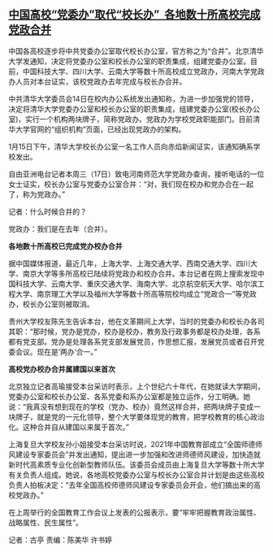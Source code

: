 <!--1705472220000-->
[中国高校“党委办”取代“校长办”  各地数十所高校完成党政合并](https://www.rfa.org/mandarin/yataibaodao/kejiaowen/gt2-01172024011658.html)
------

<div class="mobilecontainer"></div><div class="clear"></div><div id="storytext"><p><span>中国各高校逐步将中共党委办公室取代校长办公室，官方称之为“合并”。北京清华大学发通知，决定将党委办公室和校长办公室的职责集成，组建党委办公室。目前，中国科技大学、四川大学、云南大学等数十所高校成立党政办，河南大学党政办人员对本台证实，该校党政办去年完成与校长办合并。</span></p><p><span>中共清华大学委员会14日在校内办公系统发出通知称，为进一步加强党的领导，决定将清华大学党委办公室和校长办公室的职责集成，组建党委办公室(校长办公室)，实行一个机构两块牌子，简称党政办。党政办为学校党政职能部门。目前清华大学官网的“组织机构”页面，已经出现党政办的架构。</span></p><p></p><p><span>1月15日下午，清华大学校长办公室一名工作人员向赤焰新闻证实，该通知确系学校发出。</span></p><p></p><p><span>自由亚洲电台记者本周三（17日）致电河南师范大学党政办查询，接听电话的一位女士证实，校长办公室与党委办公室合并：“对，我们现在校办和党办合在一起了，称为党政办。”</span></p><p></p><p><span>记者：什么时候合并的？</span></p><p></p><p><span>党政办：我们是在去年（合并）。</span></p><p></p><p><b>各地数十所高校已完成党办校办合并</b></p><p></p><p><span>据中国媒体报道，最近几年，上海大学、上海交通大学、西南交通大学、四川大学、南京大学等多所高校已陆续将党政办和校办合并。本台记者在网上搜索发现中国科技大学、云南大学、重庆交通大学、海南大学、北京航空航天大学、哈尔滨工程大学、南京理工大学以及福州大学等数十所高等院校均成立“党政合一”等党政办，校长办公室则被取消。</span></p><p></p><p><span>贵州大学校友陈先生告诉本台，他在文革期间上大学，当时的党委办和校长办各司其职：“那时候，党办是党办，校办是校办，教务及行政事务都是校办处理，各系都有党支部。党办是处理各系党支部发展党员，作思想汇报，发展党员或者召开党委会议。现在是‘两办’合一。”</span></p><p></p><p><b>高校党办校办合并属建国以来首次</b></p><p></p><p><span>北京独立记者高瑜接受本台采访时表示，上个世纪六十年代，在她就读大学期间，党委办公室和校长办公室、各系党委和系办公室都是独立运作，分工明确。她说：“我真没有想到现在的学校（党办、校办）竟然这样合并，把两块牌子变成一块牌子，就是党的一元化领导，整个大学要体现党的教育，把学校教育的核心政治化。这种合并自从建国以来属于首次。”</span></p><p></p><p><span>上海复旦大学校友孙小姐接受本台采访时说，2021年中国教育部成立“全国师德师风建设专家委员会”并发出通知，提出进一步加强和改进师德师风建设，加快造就新时代高素质专业化创新型教师队伍。该委员会成员由上海复旦大学等数十所大学有关负责人组成。她说，各地高校党委办公室与校长办公室合并计划是由这些高校负责人拍板决定：“去年全国高校师德师风建设专家委员会开会，他们搞出来的高校党政办。”</span></p><p></p><p><span>在上周举行的全国教育工作会议上发表的公报表示，要“牢牢把握教育政治属性、战略属性、民生属性”。</span></p><p></p><p><span>记者：古亭 责编：陈美华 许书婷</span></p></div>
